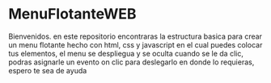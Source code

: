 # MenuFlotanteWEB
Bienvenidos. en este repositorio encontraras la estructura basica para crear un menu flotante hecho con html, css y javascript en el cual puedes colocar tus elementos, el menu se despliegua y se oculta cuando se le da clic, podras asignarle un evento on clic para deslegarlo en donde lo requieras, espero te sea de ayuda 
